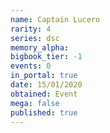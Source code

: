 ```yaml
---
name: Captain Lucero
rarity: 4
series: dsc
memory_alpha:
bigbook_tier: -1
events: 0
in_portal: true
date: 15/01/2020
obtained: Event
mega: false
published: true
---
```



